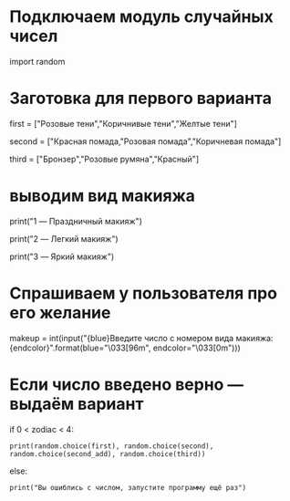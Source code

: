 # Подключаем модуль случайных чисел 
import random

 
# Заготовка для первого варианта

first = ["Розовые тени","Коричнивые тени","Желтые тени"]

 
second = ["Красная помада,"Розовая помада","Коричневая помада"]


 
third = ["Бронзер","Розовые румяна","Красный"]

 
# выводим вид макияжа

print("1 — Праздничный макияж")

print("2 — Легкий макияж")

print("3 — Яркий макияж")



 
# Спрашиваем у пользователя про его желание

makeup = int(input("{blue}Введите число с номером вида макияжа: {endcolor}".format(blue="\033[96m", endcolor="\033[0m")))

 
# Если число введено верно — выдаём вариант

if 0 < zodiac < 4:

    print(random.choice(first), random.choice(second), random.choice(second_add), random.choice(third))

else:

    print("Вы ошиблись с числом, запустите программу ещё раз")
